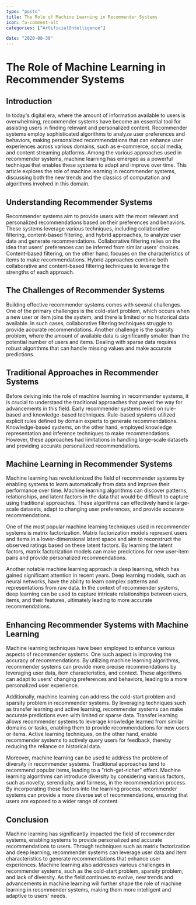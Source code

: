 ```yaml
---
type: "posts"
title: The Role of Machine Learning in Recommender Systems
icon: fa-comment-alt
categories: ["ArtificialIntelligence"]

date: "2020-08-30"
---
```




# The Role of Machine Learning in Recommender Systems

## Introduction

In today's digital era, where the amount of information available to users is overwhelming, recommender systems have become an essential tool for assisting users in finding relevant and personalized content. Recommender systems employ sophisticated algorithms to analyze user preferences and behaviors, making personalized recommendations that can enhance user experiences across various domains, such as e-commerce, social media, and content streaming platforms. Among the various approaches used in recommender systems, machine learning has emerged as a powerful technique that enables these systems to adapt and improve over time. This article explores the role of machine learning in recommender systems, discussing both the new trends and the classics of computation and algorithms involved in this domain.

## Understanding Recommender Systems

Recommender systems aim to provide users with the most relevant and personalized recommendations based on their preferences and behaviors. These systems leverage various techniques, including collaborative filtering, content-based filtering, and hybrid approaches, to analyze user data and generate recommendations. Collaborative filtering relies on the idea that users' preferences can be inferred from similar users' choices. Content-based filtering, on the other hand, focuses on the characteristics of items to make recommendations. Hybrid approaches combine both collaborative and content-based filtering techniques to leverage the strengths of each approach.

## The Challenges of Recommender Systems

Building effective recommender systems comes with several challenges. One of the primary challenges is the cold-start problem, which occurs when a new user or item joins the system, and there is limited or no historical data available. In such cases, collaborative filtering techniques struggle to provide accurate recommendations. Another challenge is the sparsity problem, where the amount of available data is significantly smaller than the potential number of users and items. Dealing with sparse data requires robust algorithms that can handle missing values and make accurate predictions.

## Traditional Approaches in Recommender Systems

Before delving into the role of machine learning in recommender systems, it is crucial to understand the traditional approaches that paved the way for advancements in this field. Early recommender systems relied on rule-based and knowledge-based techniques. Rule-based systems utilized explicit rules defined by domain experts to generate recommendations. Knowledge-based systems, on the other hand, employed knowledge representation and inference techniques to make recommendations. However, these approaches had limitations in handling large-scale datasets and providing accurate personalized recommendations.

## Machine Learning in Recommender Systems

Machine learning has revolutionized the field of recommender systems by enabling systems to learn automatically from data and improve their performance over time. Machine learning algorithms can discover patterns, relationships, and latent factors in the data that would be difficult to capture using traditional approaches. These algorithms can effectively handle large-scale datasets, adapt to changing user preferences, and provide accurate recommendations.

One of the most popular machine learning techniques used in recommender systems is matrix factorization. Matrix factorization models represent users and items in a lower-dimensional latent space and aim to reconstruct the observed ratings based on these latent factors. By learning the latent factors, matrix factorization models can make predictions for new user-item pairs and provide personalized recommendations.

Another notable machine learning approach is deep learning, which has gained significant attention in recent years. Deep learning models, such as neural networks, have the ability to learn complex patterns and representations from raw data. In the context of recommender systems, deep learning can be used to capture intricate relationships between users, items, and their features, ultimately leading to more accurate recommendations.

## Enhancing Recommender Systems with Machine Learning

Machine learning techniques have been employed to enhance various aspects of recommender systems. One such aspect is improving the accuracy of recommendations. By utilizing machine learning algorithms, recommender systems can provide more precise recommendations by leveraging user data, item characteristics, and context. These algorithms can adapt to users' changing preferences and behaviors, leading to a more personalized user experience.

Additionally, machine learning can address the cold-start problem and sparsity problem in recommender systems. By leveraging techniques such as transfer learning and active learning, recommender systems can make accurate predictions even with limited or sparse data. Transfer learning allows recommender systems to leverage knowledge learned from similar domains or tasks, enabling them to provide recommendations for new users or items. Active learning techniques, on the other hand, enable recommender systems to actively query users for feedback, thereby reducing the reliance on historical data.

Moreover, machine learning can be used to address the problem of diversity in recommender systems. Traditional approaches tend to recommend popular items, leading to a "rich-get-richer" effect. Machine learning algorithms can introduce diversity by considering various factors, such as novelty, serendipity, and fairness, in the recommendation process. By incorporating these factors into the learning process, recommender systems can provide a more diverse set of recommendations, ensuring that users are exposed to a wider range of content.

## Conclusion

Machine learning has significantly impacted the field of recommender systems, enabling systems to provide personalized and accurate recommendations to users. Through techniques such as matrix factorization and deep learning, recommender systems can leverage user data and item characteristics to generate recommendations that enhance user experiences. Machine learning also addresses various challenges in recommender systems, such as the cold-start problem, sparsity problem, and lack of diversity. As the field continues to evolve, new trends and advancements in machine learning will further shape the role of machine learning in recommender systems, making them more intelligent and adaptive to users' needs.